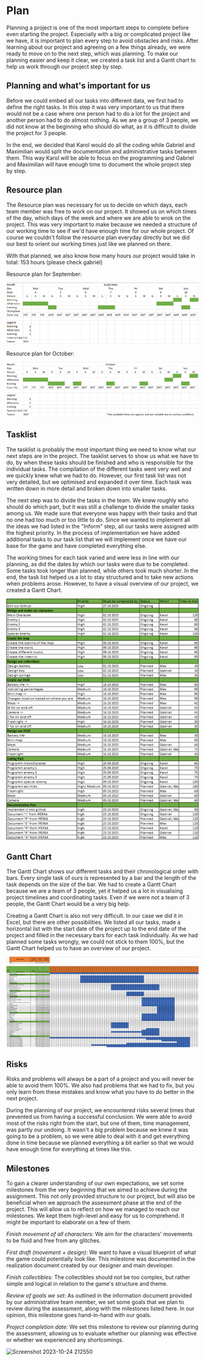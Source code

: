 # Plan
Planning a project is one of the most important steps to complete before even starting the project. Especially with a big or complicated project like we have, it is important to plan every step to avoid obstacles and risks.
After learning about our project and agreeing on a few things already, we were ready to move on to the next step, which was planning. To make our planning easier and keep it clear, we created a task list and a Gantt chart to help us work through our project step by step.

## Planning and what's important for us
Before we could embed all our tasks into different data, we first had to define the right tasks. In this step it was very important to us that there would not be a case where one person had to do a lot for the project and another person had to do almost nothing. As we are a group of 3 people, we did not know at the beginning who should do what, as it is difficult to divide the project for 3 people. 

In the end, we decided that Karol would do all the coding while Gabriel and Maximilian would split the documentation and administrative tasks between them. This way Karol will be able to focus on the programming and Gabriel and Maximilian will have enough time to document the whole project step by step.

## Resource plan 

The Resource plan was necessary for us to decide on which days, each team member was free to work on our project.
It showed us on which times of the day, which days of the week and where we are able to wrok on the project. This was very important to make because we needed a structure of our working time to see if we'd have enough time for our whole project.
Of course we couldn't follow the resource plan everyday directly but we did our best to orient our working times just like we planned on there.

With that planned, we also know how many hours our project would take in total: 153 hours (please check gabriel)


Resource plan for September:

![Screenshot 2023-10-03 191250](https://github.com/Maximilian-Noethe/m413_ap23a_FNAP/blob/main/01_documentation/p-lan/ressource%20plan.png)

Resource plan for October:

![Screenshot 2023-10-03 191250](https://github.com/Maximilian-Noethe/m413_ap23a_FNAP/blob/main/01_documentation/p-lan/ressource%20plan_oct.png)

## Tasklist
The tasklist is probably the most important thing we need to know what our next steps are in the project. The tasklist serves to show us what we have to do, by when these tasks should be finished and who is responsible for the individual tasks.
The compilation of the different tasks went very well and we quickly knew what we had to do. However, our first task list was not very detailed, but we optimised and expanded it over time. Each task was written down in more detail and broken down into smaller tasks.

The next step was to divide the tasks in the team. We knew roughly who should do which part, but it was still a challenge to divide the smaller tasks among us. We made sure that everyone was happy with their tasks and that no one had too much or too little to do. 
Since we wanted to implement all the ideas we had listed in the "Inform" step, all our tasks were assigned with the highest priority. In the process of implementation we have added additional tasks to our task list that we will implement once we have our base for the game and have completed everything else.

The working times for each task varied and were less in line with our planning, as did the dates by which our tasks were due to be completed. Some tasks took longer than planned, while others took much shorter. 
In the end, the task list helped us a lot to stay structured and to take new actions when problems arose. However, to have a visual overview of our project, we created a Gantt Chart.

![Screenshot 2023-10-03 191250](https://github.com/Maximilian-Noethe/m413_ap23a_FNAP/blob/main/01_documentation/p-lan/tasklist.png)


## Gantt Chart
The Gantt Chart shows our different tasks and their chronological order with bars. Every single task of ours is represented by a bar and the length of the task depends on the size of the bar. We had to create a Gantt Chart because we are a team of 3 people, yet it helped us a lot in visualising project timelines and coordinating tasks. Even if we were not a team of 3 people, the Gantt Chart would be a very big help.

Creating a Gantt Chart is also not very difficult. In our case we did it in Excel, but there are other possibilities. We listed all our tasks, made a horizontal list with the start date of the project up to the end date of the project and filled in the necessary bars for each task individually.
As we had planned some tasks wrongly, we could not stick to them 100%, but the Gantt Chart helped us to have an overview of our project.


![Screenshot 2023-10-03 191250](https://github.com/Maximilian-Noethe/m413_ap23a_FNAP/blob/main/01_documentation/p-lan/Gantt%20Chart.png)


## Risks
Risks and problems will always be a part of a project and you will never be able to avoid them 100%. We also had problems that we had to fix, but you only learn from these mistakes and know what you have to do better in the next project.

During the planning of our project, we encountered risks several times that prevented us from having a successful conclusion. We were able to avoid most of the risks right from the start, but one of them, time management, was partly our undoing. It wasn't a big problem because we knew it was going to be a problem, so we were able to deal with it and get everything done in time because we planned everything a bit earlier so that we would have enough time for everything at times like this.

## Milestones
To gain a clearer understanding of our own expectations, we set some milestones from the very beginning that we aimed to achieve during the assignment. This not only provided structure to our project, but will also be beneficial when we approach the assessment phase at the end of the project. This will allow us to reflect on how we managed to reach our milestones. We kept them high-level and easy for us to comprehend. It might be important to elaborate on a few of them.

*Finish movement of all characters:* We aim for the characters' movements to be fluid and free from any glitches.

*First draft (movement + design):* We want to have a visual blueprint of what the game could potentially look like. This milestone was documented in the realization document created by our designer and main developer.

*Finish collectibles:* The collectibles should not be too complex, but rather simple and logical in relation to the game's structure and theme.

*Review of goals we set:* As outlined in the information document provided by our administrative team member, we set some goals that we plan to review during the assessment, along with the milestones listed here. In our opinion, this milestone goes hand-in-hand with our goals.

*Project completion date:* We set this milestone to review our planning during the assessment, allowing us to evaluate whether our planning was effective or whether we experienced any shortcomings.

![Screenshot 2023-10-24 212550](https://github.com/Maximilian-Noethe/m413_ap23a_FNAP/assets/142780256/d099b2b0-519b-4513-89a8-55b4c384359e)

